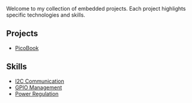Welcome to my collection of embedded projects. Each project highlights specific technologies and skills.

## Projects

- [PicoBook](../portfolio_ready/pico_book/README.md)

## Skills

- [I2C Communication](skills/i2c.md)
- [GPIO Management](skills/gpio.md)
- [Power Regulation](skills/power.md)
